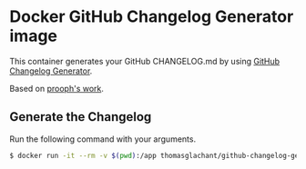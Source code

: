 # Docker GitHub Changelog Generator image
This container generates your GitHub CHANGELOG.md by using [GitHub Changelog Generator](https://github.com/skywinder/github-changelog-generator).

Based on [prooph's work](https://github.com/prooph/docker-files/blob/master/github-changelog-generator/master/Dockerfile).

## Generate the Changelog
Run the following command with your arguments.

```bash
$ docker run -it --rm -v $(pwd):/app thomasglachant/github-changelog-generator
```
